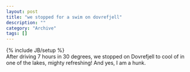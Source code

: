 ```yaml
--- 
layout: post 
title: "we stopped for a swim on dovrefjell"
description: ""
category: "Archive"
tags: []
---
```

{% include JB/setup %}  
After driving 7 hours in 30 degrees, we stopped on Dovrefjell to cool of in one of the lakes, mighty refreshing!
 And yes, I am a hunk.

